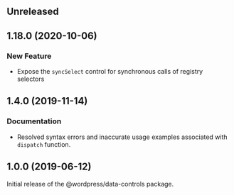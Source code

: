 <!-- Learn how to maintain this file at https://github.com/WordPress/gutenberg/tree/master/packages#maintaining-changelogs. -->

## Unreleased

## 1.18.0 (2020-10-06)

### New Feature

- Expose the `syncSelect` control for synchronous calls of registry selectors

## 1.4.0 (2019-11-14)

### Documentation

- Resolved syntax errors and inaccurate usage examples associated with `dispatch` function.

## 1.0.0 (2019-06-12)

Initial release of the @wordpress/data-controls package.
